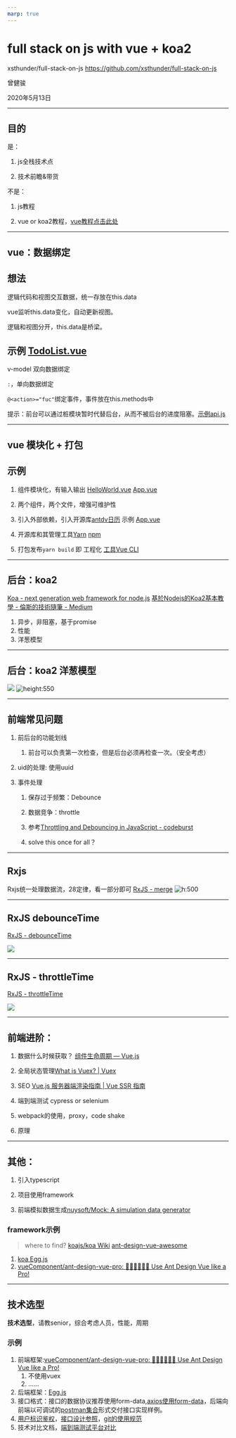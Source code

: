 ```yaml
---
marp: true
---
```


# full stack on js with vue + koa2

xsthunder/full-stack-on-js
https://github.com/xsthunder/full-stack-on-js

曾健骏

2020年5月13日

---

目的
--------

是：
1. js全栈技术点

2. 技术前瞻&带货

不是：

1. js教程

2. vue or koa2教程，[vue教程点击此处](https://github.com/xsthunder/full-stack-on-js/blob/master/doc/vue-starter-pack.md)

---

vue：数据绑定
-------

## 想法

逻辑代码和视图交互数据，统一存放在this.data

vue监听this.data变化，自动更新视图。

逻辑和视图分开，this.data是桥梁。

## 示例 [TodoList.vue](https://github.com/xsthunder/full-stack-on-js/blob/master/src/components/TodoList.vue)

v-model 双向数据绑定

`:`，单向数据绑定

`@<action>="fuc"`绑定事件，事件放在this.methods中

提示：前台可以通过桩模块暂时代替后台，从而不被后台的进度阻塞。[示例api.js](https://github.com/xsthunder/full-stack-on-js/blob/master/src/components/api.js)

---

vue 模块化 + 打包
-------

## 示例

1. 组件模块化，有输入输出 [HelloWorld.vue](https://github.com/xsthunder/full-stack-on-js/blob/master/src/components/HelloWorld.vue#L35) [App.vue](https://github.com/xsthunder/full-stack-on-js/blob/master/src/App.vue)

1. 两个组件，两个文件，增强可维护性

2. 引入外部依赖，引入开源库[antdv日历](https://www.antdv.com/components/calendar-cn/) 示例 [App.vue](https://github.com/xsthunder/full-stack-on-js/blob/master/src/App.vue)

3. 开源库和其管理工具[Yarn](https://yarnpkg.com/)   [npm](https://www.npmjs.com/)

4. 打包发布`yarn build` 即 工程化 [工具Vue CLI](https://cli.vuejs.org/guide/)

---

后台：koa2
-------
[Koa - next generation web framework for node.js](https://koajs.com/)
[基於Nodejs的Koa2基本教學 - 倫斯的技術隨筆 - Medium](https://medium.com/@rorast.power.game/%E5%9F%BA%E6%96%BCnodejs%E7%9A%84koa2%E5%9F%BA%E6%9C%AC%E6%95%99%E5%AD%B8-67d1ce0bb59a)
1. 异步，非阻塞，基于promise
2. 性能
3. 洋葱模型


---

后台：koa2 洋葱模型
-------

![](2020-05-13-13-42-25.png) ![height:550](2020-05-13-13-44-05.png)

-----

前端常见问题
------
1. 前后台的功能划线
    1. 前台可以负责第一次检查，但是后台必须再检查一次。（安全考虑）

1. uid的处理: 使用uuid
1. 事件处理
    1. 保存过于频繁：Debounce

    1. 数据竞争：throttle
    1. 参考[Throttling and Debouncing in JavaScript - codeburst](https://codeburst.io/throttling-and-debouncing-in-javascript-b01cad5c8edf)
    1. solve this once for all？

---


Rxjs
------
Rxjs统一处理数据流，28定律，看一部分即可
[RxJS - merge](https://rxjs-dev.firebaseapp.com/api/index/function/merge)
![h:500](rxjs-merge.png)

---

RxJS debounceTime
------
[RxJS - debounceTime](https://rxjs-dev.firebaseapp.com/api/operators/debounceTime)

![](rxjs-debounce-time.png)


---

RxJS - throttleTime
-------
[RxJS - throttleTime](https://rxjs-dev.firebaseapp.com/api/operators/throttleTime)

![](rxjs-throttle-time.png)


---

前端进阶：
------
1. 数据什么时候获取？ [组件生命周期 — Vue.js](https://cn.vuejs.org/v2/guide/instance.html#%E7%94%9F%E5%91%BD%E5%91%A8%E6%9C%9F%E5%9B%BE%E7%A4%BA)
1. 全局状态管理[What is Vuex? | Vuex](https://vuex.vuejs.org/)
1. SEO [Vue.js 服务器端渲染指南 | Vue SSR 指南](https://ssr.vuejs.org/zh/)
1. 端到端测试 cypress or selenium

1. webpack的使用，proxy，code shake

1. 原理

---

其他：
-------
1. 引入typescript

1. 项目使用framework
1. 前端模拟数据生成[nuysoft/Mock: A simulation data generator](https://github.com/nuysoft/Mock)

### framework示例

> where to find? [koajs/koa Wiki](https://github.k/koajs/koa/wiki#frameworks)  [ant-design-vue-awesome](https://github.com/vueComponent/ant-design-vue-awesome)

1. [koa Egg.js](https://eggjs.org/zh-cn/intro/index.html)
1. [vueComponent/ant-design-vue-pro: 👨🏻‍💻👩🏻‍💻 Use Ant Design Vue like a Pro!](https://github.com/vueComponent/ant-design-vue-pro)

---

技术选型
------
**技术选型**，请教senior，综合考虑人员，性能，周期

### 示例
1. 前端框架:[vueComponent/ant-design-vue-pro: 👨🏻‍💻👩🏻‍💻 Use Ant Design Vue like a Pro!](https://github.com/vueComponent/ant-design-vue-pro)
    1. 不使用vuex
    2. ……
1. 后端框架：[Egg.js](https://eggjs.org/zh-cn/intro/index.html)
1. 接口格式：接口的数据协议推荐使用form-data,[axios使用form-data](https://github.com/xsthunder/javascript-typescript-snippet/blob/master/postFormData.js)，后端向前端以可调试的[postman集合](https://github.com/xsthunder/full-stack-on-js/tree/master/postman)形式交付接口实现样例。
1. [用户标识鉴权](https://developer.github.com/v3/#authentication)，[接口设计参照](https://developer.github.com/v3/)，[git的使用规范](https://github.com/xsthunder/full-stack-on-js/blob/master/doc/git%E4%BD%BF%E7%94%A8%E8%A7%84%E8%8C%83-branch%E5%91%BD%E5%90%8D%E8%A7%84%E8%8C%83.md)
1. 技术对比文档，[端到端测试平台对比](https://github.com/xsthunder/full-stack-on-js/blob/master/doc/%E5%89%8D%E7%AB%AF%E6%B5%8B%E8%AF%95cypress-vs-Nightwatch.md)

